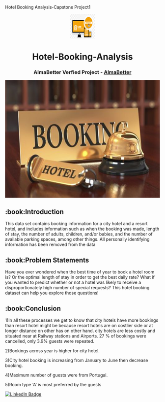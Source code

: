 
Hotel Booking Analysis-Capstone Project1
<p align="center"> 
  <img src="image/2.png" alt="2.png" width="80px" height="80px">
<h1 align="center">  Hotel-Booking-Analysis  </h1> 
<h3 align="center"> AlmaBetter Verfied Project - <a href="https://www.almabetter.com/"> AlmaBetter </a> </h5>
     
<p align="center"> 
<img src="image/all.jpg" alt="all.jpg" height="382px">
</p>
<h2> :book:Introduction</h2>
This data set contains booking information for a city hotel and a resort hotel, and includes information such as when the booking was made, length of stay, the number of adults, children, and/or babies, and the number of available parking spaces, among other things. All personally identifying information has been removed from the data

 <h2> :book:Problem Statements</h2>
Have you ever wondered when the best time of year to book a hotel room is? Or the optimal length of stay in order to get the best daily rate? What if you wanted to predict whether or not a hotel was likely to receive a disproportionately high number of special requests? This hotel booking dataset can help you explore those questions!

 <h2> :book:Conclusion</h2>
1)In all these processes we get to know that city hotels have more bookings than resort hotel might be because resort hotels are on costlier side or at longer distance on    other has on other hand. city hotels are less costly and situated near at Railway stations and Airports. 27 % of bookings were cancelled, only 3.9% guests were 
   repeated.
  
2)Bookings across year is higher for city hotel.

3)City hotel booking is increasing from January to June then decrease booking.

4)Maximum number of guests were from Portugal.

5)Room type ‘A’ is most preferred by the guests

[![LinkedIn Badge](https://img.shields.io/badge/LinkedIn-0077B5?style=for-the-badge&logo=linkedin&logoColor=white)]( www.linkedin.com/in/anuja-jagtap-14781b340)
